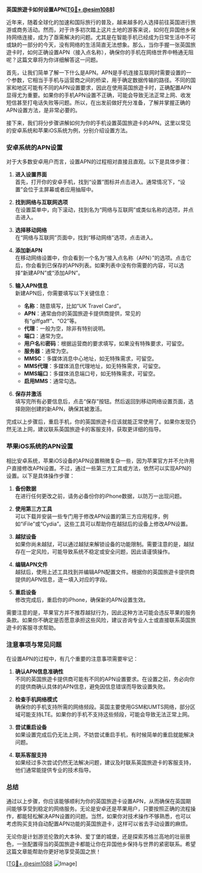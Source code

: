 **英国旅遊卡如何设置APN[[TG💪+ @esim1088](https://t.me/s/esim1088)]**

近年来，随着全球化的加速和国际旅行的普及，越来越多的人选择前往英国进行旅游或商务活动。然而，对于许多初次踏上这片土地的游客来说，如何在异国他乡保持网络连接，成为了亟需解决的问题。尤其是在智能手机已经成为日常生活中不可或缺的一部分的今天，没有网络的生活简直无法想象。那么，当你手握一张英国旅遊卡时，如何正确设置APN（接入点名称），确保你的手机在网络世界中畅通无阻呢？这篇文章将为你详细解答这一问题。

首先，让我们简单了解一下什么是APN。APN是手机连接互联网时需要设置的一个参数，它相当于手机与运营商之间的桥梁，用于确定数据传输的路径。不同的国家和地区可能有不同的APN设置要求，因此在使用英国旅遊卡时，正确配置APN显得尤为重要。如果你的手机APN设置不正确，可能会导致无法正常上网、收发短信甚至打电话失败等问题。所以，在出发前做好充分准备，了解并掌握正确的APN设置方法，是非常必要的。

接下来，我们将分步骤讲解如何为你的手机设置英国旅遊卡的APN。这里以常见的安卓系统和苹果iOS系统为例，分别介绍设置方法。

### 安卓系统的APN设置

对于大多数安卓用户而言，设置APN的过程相对直接且直观。以下是具体步骤：

1. **进入设置界面**  
   首先，打开你的安卓手机，找到“设置”图标并点击进入。通常情况下，“设置”会位于主屏幕或者应用抽屉中。

2. **找到网络与互联网选项**  
   在设置菜单中，向下滚动，找到名为“网络与互联网”或类似名称的选项，并点击进入。

3. **选择移动网络**  
   在“网络与互联网”页面中，找到“移动网络”选项，点击进入。

4. **添加新APN**  
   在移动网络设置中，你会看到一个名为“接入点名称（APN）”的选项。点击它后，你会看到已保存的APN列表。如果列表中没有你需要的内容，可以选择“新建APN”或“添加APN”。

5. **输入APN信息**  
   新建APN后，你需要填写以下关键信息：
   - **名称**：随意填写，比如“UK Travel Card”。
   - **APN**：通常由你的英国旅遊卡提供商提供，常见的有“giffgaff”、“O2”等。
   - **代理**：一般为空，除非有特别说明。
   - **端口**：通常为空。
   - **用户名**和**密码**：根据运营商的要求填写，如果没有特殊要求，可留空。
   - **服务器**：通常为空。
   - **MMSC**：多媒体消息中心地址，如无特殊需求，可留空。
   - **MMS代理**：多媒体消息代理地址，如无特殊需求，可留空。
   - **MMS端口**：多媒体消息端口号，如无特殊需求，可留空。
   - **启用MMS**：通常勾选。

6. **保存并激活**  
   填写完所有必要信息后，点击“保存”按钮。然后返回到移动网络设置页面，选择刚刚创建的新APN，确保其被激活。

完成以上步骤后，重启手机，你的英国旅遊卡应该就能正常使用了。如果你发现仍然无法上网，建议联系英国旅遊卡的客服支持，获取更详细的指导。

### 苹果iOS系统的APN设置

相比安卓系统，苹果iOS设备的APN设置稍微复杂一些，因为苹果官方并不允许用户直接修改APN设置。不过，通过一些第三方工具或方法，依然可以实现APN的设置。以下是具体操作步骤：

1. **备份数据**  
   在进行任何更改之前，请务必备份你的iPhone数据，以防万一出现问题。

2. **使用第三方工具**  
   可以下载并安装一些专门用于修改APN设置的第三方应用程序，例如“iFile”或“Cydia”。这些工具可以帮助你在越狱后的设备上修改APN设置。

3. **越狱设备**  
   如果你尚未越狱，可以通过越狱来解锁设备的功能限制。需要注意的是，越狱存在一定风险，可能导致系统不稳定或安全问题，因此请谨慎操作。

4. **编辑APN文件**  
   越狱后，使用上述工具找到并编辑APN配置文件。根据你的英国旅遊卡提供商提供的APN信息，逐一填入对应的字段。

5. **重启设备**  
   修改完成后，重启你的iPhone，确保新的APN设置生效。

需要注意的是，苹果官方并不推荐越狱行为，因此这种方法可能会违反苹果的服务条款。如果你不确定是否愿意承担这些风险，建议咨询专业人士或直接联系英国旅遊卡的客服寻求帮助。

### 注意事项与常见问题

在设置APN的过程中，有几个重要的注意事项需要牢记：

1. **确认APN信息准确性**  
   不同的英国旅遊卡提供商可能有不同的APN设置要求。在设置之前，务必向你的提供商确认具体的APN信息，避免因信息错误而导致设置失败。

2. **检查手机网络模式**  
   确保你的手机支持所需的网络频段。英国主要使用GSM和UMTS网络，部分区域可能支持LTE。如果你的手机不支持这些频段，可能会导致无法正常上网。

3. **尝试重启设备**  
   如果设置完成后仍无法上网，不妨尝试重启手机，有时候简单的重启就能解决问题。

4. **联系客服支持**  
   如果经过多次尝试仍然无法解决问题，建议及时联系英国旅遊卡的客服支持，他们通常能提供专业的技术指导。

### 总结

通过以上步骤，你应该能够顺利为你的英国旅遊卡设置APN，从而确保在英国期间能够享受到稳定的网络服务。无论是安卓还是苹果用户，只要按照正确的流程操作，都能轻松解决APN设置的问题。当然，如果你对技术操作不够熟悉，也可以考虑购买支持自动配置APN功能的英国旅遊卡，这样可以省去手动设置的麻烦。

无论你是计划游览伦敦的大本钟、爱丁堡的城堡，还是探索苏格兰高地的壮丽景色，一张配置得当的英国旅遊卡都能让你在异国他乡保持与世界的紧密联系。希望这篇文章能帮助你更好地享受英国之旅！

[[TG💪+ @esim1088](https://t.me/s/esim1088) ![Image](https://i.postimg.cc/4NQfJmqS/Snipaste-2025-05-13-00-14-12.png)]